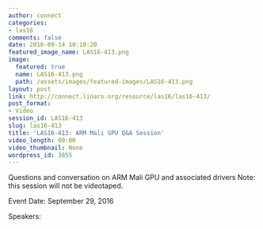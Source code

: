```yaml
---
author: connect
categories:
- las16
comments: false
date: 2016-09-14 10:19:20
featured_image_name: LAS16-413.png
image:
  featured: true
  name: LAS16-413.png
  path: /assets/images/featured-images/LAS16-413.png
layout: post
link: http://connect.linaro.org/resource/las16/las16-413/
post_format:
- Video
session_id: LAS16-413
slug: las16-413
title: 'LAS16-413: ARM Mali GPU Q&A Session'
video_length: 00:00
video_thumbnail: None
wordpress_id: 3855
---
```


Questions and conversation on ARM Mali GPU and associated drivers    Note: this session will not be videotaped.

Event Date: September 29, 2016

Speakers: